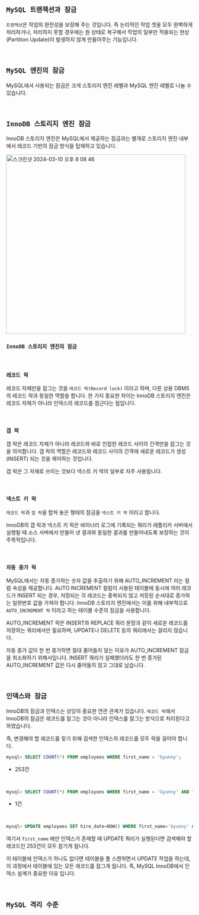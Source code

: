## `MySQL 트랜잭션과 잠금`

`트랜잭션`은 작업의 완전성을 보장해 주는 것입니다. 즉 논리적인 작업 셋을 모두 완벽하게 처리하거나, 처리하지 못할 경우에는 원 상태로 복구해서 작업의 일부만 적용되는 현상(Partition Update)이 발생하지 않게 만들어주는 기능입니다.

<br>

## `MySQL 엔진의 잠금`

MySQL에서 사용되는 잠금은 크게 스토리지 엔진 레벨과 MySQL 엔진 레벨로 나눌 수 있습니다. 

<br>

## `InnoDB 스토리지 엔진 잠금`

InnoDB 스토리지 엔진은 MySQL에서 제공하는 잠금과는 별개로 스토리지 엔진 내부에서 레코드 기반의 잠금 방식을 탑재하고 있습니다.

<img width="484" alt="스크린샷 2024-03-10 오후 8 08 46" src="https://media.oss.navercorp.com/user/30855/files/75f45542-ecc0-4754-8c5a-17916e390809">

<br>

### `InnoDB 스토리지 엔진의 잠금`

<br>

### `레코드 락`

레코드 자체만을 잠그는 것을 `레코드 락(Record lock)` 이라고 하며, 다른 상용 DBMS의 레코드 락과 동일한 역할을 합니다. 한 가지 중요한 차이는 InnoDB 스토리지 엔진은 레코드 자체가 아니라 인덱스의 레코드를 잠근다는 점입니다.

<br>

### `갭 락`

갭 락은 레코드 자체가 아니라 레코드와 바로 인접한 레코드 사이의 간격만을 잠그는 것을 의미합니다. 갭 락의 역할은 레코드와 레코드 사이의 간격에 새로운 레코드가 생성(INSERT) 되는 것을 제어하는 것입니다.

갭 락은 그 자체로 쓰이는 것보다 넥스트 키 락의 일부로 자주 사용됩니다.

<br>

### `넥스트 키 락`

`레코드 락`과 `갭 락`을 합쳐 놓은 형태의 잠금을 `넥스트 키 락` 이라고 합니다.

InnoDB의 갭 락과 넥스트 키 락은 바이너리 로그에 기록되는 쿼리가 레플리카 서버에서 실행될 때 소스 서버에서 만들어 낸 결과와 동일한 결과를 만들어내도록 보장하는 것이 주목적입니다.

<br>

### `자동 증가 락`

MySQL에서는 자동 증가하는 숫자 값을 추출하기 위해 AUTO_INCREMENT 라는 컬럼 속성을 제공합니다. AUTO INCREMENT 컬럼이 사용된 테이블에 동시에 여러 레코드가 INSERT 되는 경우, 저장되는 각 레코드는 중복되지 않고 저장된 순서대로 증가하는 일련번호 값을 가져야 합니다. InnoDB 스토리지 엔진에서는 이를 위해 내부적으로 `AUTO_INCREMENT 락` 이라고 하는 테이블 수준의 잠금을 사용합니다.

AUTO_INCREMENT 락은 INSERT와 REPLACE 쿼리 문장과 같이 새로운 레코드를 저장하는 쿼리에서만 필요하며, UPDATE나 DELETE 등의 쿼리에서는 걸리지 않습니다.

자동 증가 값이 한 번 증가하면 절대 줄어들지 않는 이유가 AUTO_INCREMENT 잠금을 최소화하기 위해서입니다. INSERT 쿼리가 실패했더라도 한 번 증가된 AUTO_INCREMENT 값은 다시 줄어들지 않고 그대로 남습니다.

<br>

## `인덱스와 잠금`

InnoDB의 잠금과 인덱스는 상당히 중요한 연관 관계가 있습니다. `레코드 락`에서 InnoDB의 잠금은 레코드를 잠그는 것이 아니라 인덱스를 잠그는 방식으로 처리된다고 하였습니다.

즉, 변경해야 할 레코드를 찾기 위해 검색한 인덱스의 레코드를 모두 락을 걸어야 합니다.

```sql
mysql> SELECT COUNT(*) FROM employees WHERE first_name = 'Gyunny';
```

- 253건

<br>

```sql
mysql> SELECT COUNT(*) FROM employees WHERE first_name = 'Gyunny' AND last_name = 'Choi';
```

- 1건

<br>

```sql
mysql> UPDATE employees SET hire_date=NOW() WHERE first_name='Gyunny' AND last_name = 'Choi';
```

여기서 `first_name` 에만 인덱스가 존재할 때 UPDATE 쿼리가 실행된다면 검색해야 할 레코드인 253건이 모두 잠기게 됩니다.

이 테이블에 인덱스가 하나도 없다면 테이블을 풀 스캔하면서 UPDATE 작업을 하는데, 이 과정에서 테이블에 있는 모든 레코드를 잠그게 됩니다. 즉, MySQL InnoDB에서 인덱스 설계가 중요한 이유 입니다.

<br>

## `MySQL 격리 수준`

